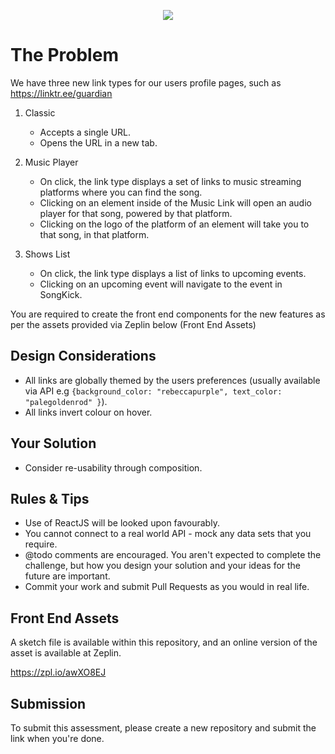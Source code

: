 <p align="center">
  <img src="https://github.com/blstrco/linktr.ee-backend-assessment/raw/master/Screen%20Shot%202019-07-08%20at%202.09.47%20pm.png">
</p>

# The Problem
We have three new link types for our users profile pages, such as https://linktr.ee/guardian

1. Classic
	- Accepts a single URL.
	- Opens the URL in a new tab.

2. Music Player 
	- On click, the link type displays a set of links to music streaming platforms where you can find the song.
	- Clicking on an element inside of the Music Link will open an audio player for that song, powered by that platform.
	- Clicking on the logo of the platform of an element will take you to that song, in that platform.

3. Shows List
	- On click, the link type displays a list of links to upcoming events.
	- Clicking on an upcoming event will navigate to the event in SongKick.
	
You are required to create the front end components for the new features as per the assets provided via Zeplin below (Front End Assets)

## Design Considerations
  - All links are globally themed by the users preferences (usually available via API e.g `{background_color: "rebeccapurple", text_color:  "palegoldenrod" }`).
  - All links invert colour on hover.
  
## Your Solution

- Consider re-usability through composition.


## Rules & Tips
- Use of ReactJS will be looked upon favourably.
- You cannot connect to a real world API - mock any data sets that you require.
- @todo comments are encouraged. You aren't expected to complete the challenge, but how you design your solution and your ideas for the future are important.
- Commit your work and submit Pull Requests as you would in real life.

## Front End Assets
A sketch file is available within this repository, and an online version of the asset is available at Zeplin.

https://zpl.io/awXO8EJ

## Submission
To submit this assessment, please create a new repository and submit the link when you're done.
